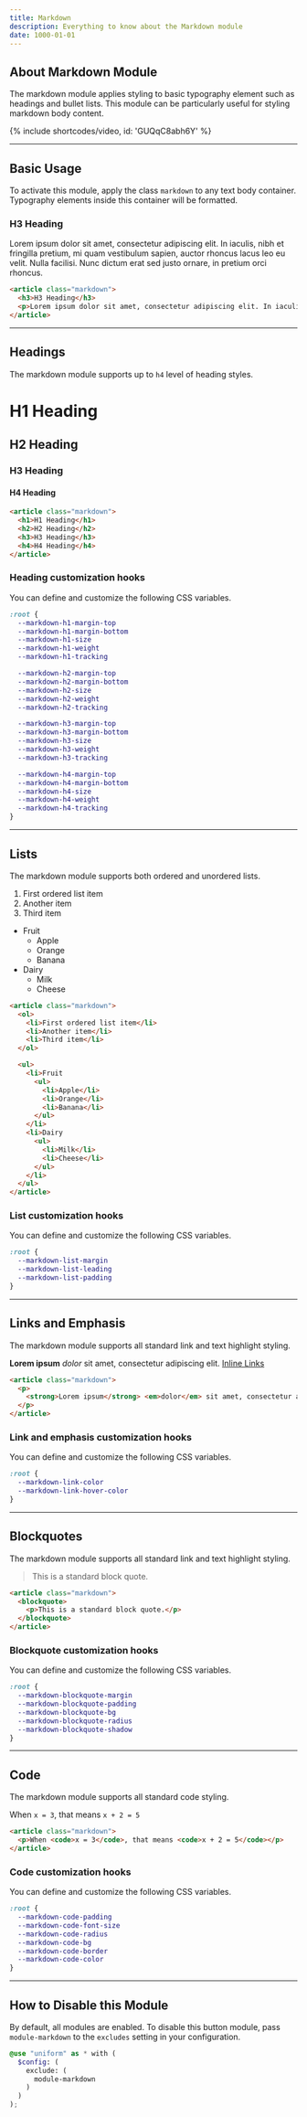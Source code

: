 ```yaml
---
title: Markdown
description: Everything to know about the Markdown module
date: 1000-01-01
---
```


## About Markdown Module

The markdown module applies styling to basic typography element such as headings and bullet lists. This module can be particularly useful for styling markdown body content.

{% include shortcodes/video, id: 'GUQqC8abh6Y' %}

---

## Basic Usage

To activate this module, apply the class `markdown` to any text body container. Typography elements inside this container will be formatted.

<div class="bg-white border-1 border-silver-400 radius-md p-20 markdown">
  <h3>H3 Heading</h3>
  <p>Lorem ipsum dolor sit amet, consectetur adipiscing elit. In iaculis, nibh et fringilla pretium, mi quam vestibulum sapien, auctor rhoncus lacus leo eu velit. Nulla facilisi. Nunc dictum erat sed justo ornare, in pretium orci rhoncus.</p>
</div>

```html
<article class="markdown">
  <h3>H3 Heading</h3>
  <p>Lorem ipsum dolor sit amet, consectetur adipiscing elit. In iaculis, nibh et fringilla pretium, mi quam vestibulum sapien, auctor rhoncus lacus leo eu velit. Nulla facilisi. Nunc dictum erat sed justo ornare, in pretium orci rhoncus.</p>
</article>
```

---

## Headings

The markdown module supports up to `h4` level of heading styles.

<div class="bg-white border-1 border-silver-400 radius-md p-20 markdown">
  <h1>H1 Heading</h1>
  <h2>H2 Heading</h2>
  <h3>H3 Heading</h3>
  <h4>H4 Heading</h4>
</div>

```html
<article class="markdown">
  <h1>H1 Heading</h1>
  <h2>H2 Heading</h2>
  <h3>H3 Heading</h3>
  <h4>H4 Heading</h4>
</article>
```

### Heading customization hooks

You can define and customize the following CSS variables.

```css
:root {
  --markdown-h1-margin-top
  --markdown-h1-margin-bottom
  --markdown-h1-size
  --markdown-h1-weight
  --markdown-h1-tracking

  --markdown-h2-margin-top
  --markdown-h2-margin-bottom
  --markdown-h2-size
  --markdown-h2-weight
  --markdown-h2-tracking

  --markdown-h3-margin-top
  --markdown-h3-margin-bottom
  --markdown-h3-size
  --markdown-h3-weight
  --markdown-h3-tracking

  --markdown-h4-margin-top
  --markdown-h4-margin-bottom
  --markdown-h4-size
  --markdown-h4-weight
  --markdown-h4-tracking
}
```

---

## Lists

The markdown module supports both ordered and unordered lists.

<div class="bg-white border-1 border-silver-400 radius-md p-20 markdown">
  <ol>
    <li>First ordered list item</li>
    <li>Another item</li>
    <li>Third item</li>
  </ol>

  <ul>
    <li>Fruit
      <ul>
        <li>Apple</li>
        <li>Orange</li>
        <li>Banana</li>
      </ul>
    </li>
    <li>Dairy
      <ul>
        <li>Milk</li>
        <li>Cheese</li>
      </ul>
    </li>
  </ul>
</div>

```html
<article class="markdown">
  <ol>
    <li>First ordered list item</li>
    <li>Another item</li>
    <li>Third item</li>
  </ol>

  <ul>
    <li>Fruit
      <ul>
        <li>Apple</li>
        <li>Orange</li>
        <li>Banana</li>
      </ul>
    </li>
    <li>Dairy
      <ul>
        <li>Milk</li>
        <li>Cheese</li>
      </ul>
    </li>
  </ul>
</article>
```

### List customization hooks

You can define and customize the following CSS variables.

```css
:root {
  --markdown-list-margin
  --markdown-list-leading
  --markdown-list-padding
}
```

---

## Links and Emphasis

The markdown module supports all standard link and text highlight styling.

<div class="bg-white border-1 border-silver-400 radius-md p-20 markdown">
  <p>
    <strong>Lorem ipsum</strong> <em>dolor</em> sit amet, consectetur adipiscing elit. <a href="http://a.com">Inline Links</a>
  </p>
</div>

```html
<article class="markdown">
  <p>
    <strong>Lorem ipsum</strong> <em>dolor</em> sit amet, consectetur adipiscing elit. <a href="http://a.com">Inline Links</a>
  </p>
</article>
```

### Link and emphasis customization hooks

You can define and customize the following CSS variables.

```css
:root {
  --markdown-link-color
  --markdown-link-hover-color
}
```

---

## Blockquotes

The markdown module supports all standard link and text highlight styling.

<div class="bg-white border-1 border-silver-400 radius-md p-20 markdown">
  <blockquote>
    <p>This is a standard block quote.</p>
  </blockquote>
</div>

```html
<article class="markdown">
  <blockquote>
    <p>This is a standard block quote.</p>
  </blockquote>
</article>
```

### Blockquote customization hooks

You can define and customize the following CSS variables.

```css
:root {
  --markdown-blockquote-margin
  --markdown-blockquote-padding
  --markdown-blockquote-bg
  --markdown-blockquote-radius
  --markdown-blockquote-shadow
}
```

---

## Code

The markdown module supports all standard code styling.

<div class="bg-white border-1 border-silver-400 radius-md p-20 markdown">
  <p>When <code>x = 3</code>, that means <code>x + 2 = 5</code></p>
</div>

```html
<article class="markdown">
  <p>When <code>x = 3</code>, that means <code>x + 2 = 5</code></p>
</article>
```

### Code customization hooks

You can define and customize the following CSS variables.

```css
:root {
  --markdown-code-padding
  --markdown-code-font-size
  --markdown-code-radius
  --markdown-code-bg
  --markdown-code-border
  --markdown-code-color
}
```

---

## How to Disable this Module

By default, all modules are enabled. To disable this button module, pass `module-markdown` to the `excludes` setting in your configuration.

```scss
@use "uniform" as * with (
  $config: (
    exclude: (
      module-markdown
    )
  )
);
```
